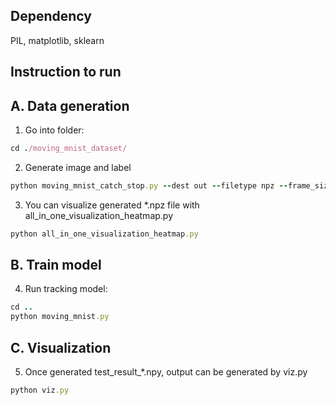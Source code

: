 ## Dependency 
PIL, matplotlib, sklearn

## Instruction to run

## A. Data generation
1. Go into folder:
```ruby
cd ./moving_mnist_dataset/
```
2. Generate image and label
```ruby
python moving_mnist_catch_stop.py --dest out --filetype npz --frame_size 64 --seq_len 10 --seqs 100000 --num_sz 28 --nums_per_image 2
```
3. You can visualize generated *.npz file with all_in_one_visualization_heatmap.py
```ruby
python all_in_one_visualization_heatmap.py
```
## B. Train model
4. Run tracking model:
```ruby
cd ..
python moving_mnist.py
 ```
## C. Visualization
5. Once generated test_result_*.npy, output can be generated by viz.py 
```ruby
python viz.py
```
